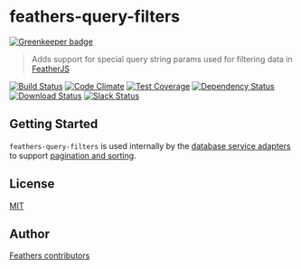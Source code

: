 # feathers-query-filters

[![Greenkeeper badge](https://badges.greenkeeper.io/feathersjs/feathers-query-filters.svg)](https://greenkeeper.io/)

> Adds support for special query string params used for filtering data in [FeatherJS](https://github.com/feathersjs)

[![Build Status](https://travis-ci.org/feathersjs/feathers-query-filters.png?branch=master)](https://travis-ci.org/feathersjs/feathers-query-filters)
[![Code Climate](https://codeclimate.com/github/feathersjs/feathers-query-filters/badges/gpa.svg)](https://codeclimate.com/github/feathersjs/feathers-query-filters)
[![Test Coverage](https://codeclimate.com/github/feathersjs/feathers-query-filters/badges/coverage.svg)](https://codeclimate.com/github/feathersjs/feathers-query-filters/coverage)
[![Dependency Status](https://img.shields.io/david/feathersjs/feathers-query-filters.svg?style=flat-square)](https://david-dm.org/feathersjs/feathers-query-filters)
[![Download Status](https://img.shields.io/npm/dm/feathers-query-filters.svg?style=flat-square)](https://www.npmjs.com/package/feathers-query-filters)
[![Slack Status](http://slack.feathersjs.com/badge.svg)](http://slack.feathersjs.com)


## Getting Started

`feathers-query-filters` is used internally by the [database service adapters](http://docs.feathersjs.com/databases/readme.html) to support [pagination and sorting](http://docs.feathersjs.com/databases/pagination.html).

## License

[MIT](LICENSE)

## Author

[Feathers contributors](https://github.com/feathersjs/feathers-query-filters/graphs/contributors)
